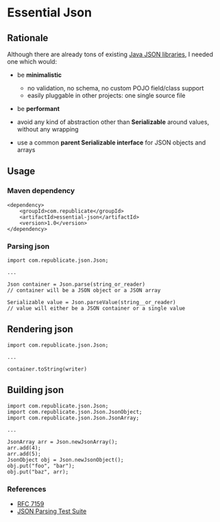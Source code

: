 # Essential Json

## Rationale

Although there are already tons of existing [Java JSON libraries](https://gitlab.renegat.net/claude/yajb), I needed one which would:

+ be **minimalistic**

  + no validation, no schema, no custom POJO field/class support
  + easily pluggable in other projects: one single source file

+ be **performant**
+ avoid any kind of abstraction other than **Serializable** around values, without any wrapping
+ use a common **parent Serializable interface** for JSON objects and arrays

## Usage



### Maven dependency

    <dependency>
        <groupId>com.republicate</groupId>
        <artifactId>essential-json</artifactId>
        <version>1.0</version>
    </dependency>

### Parsing json


    import com.republicate.json.Json;

    ...

    Json container = Json.parse(string_or_reader)
    // container will be a JSON object or a JSON array

    Serializable value = Json.parseValue(string__or_reader)
    // value will either be a JSON container or a single value

## Rendering json

    import com.republicate.json.Json;

    ...

    container.toString(writer)

## Building json

    import com.republicate.json.Json;
    import com.republicate.json.Json.JsonObject;
    import com.republicate.json.Json.JsonArray;
    
    ...
    
    JsonArray arr = Json.newJsonArray();
    arr.add(4);
    arr.add(5);
    JsonObject obj = Json.newJsonObject();
    obj.put("foo", "bar");
    obj.put("baz", arr);


### References

+ [RFC 7159](https://tools.ietf.org/html/rfc7159)
+ [JSON Parsing Test Suite](https://github.com/nst/JSONTestSuite)


